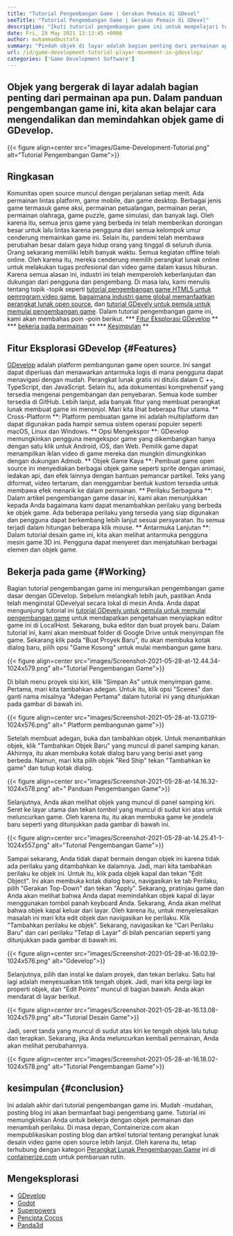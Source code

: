```yaml
---
title: "Tutorial Pengembangan Game | Gerakan Pemain di GDevel" 
seoTitle: "Tutorial Pengembangan Game | Gerakan Pemain di GDevel" 
description: "Ikuti tutorial pengembangan game ini untuk mempelajari tentang fungsi permainan dasar. GDevelop adalah perangkat lunak pembuatan game gratis untuk membangun dan menerbitkan game." 
date: Fri, 28 May 2021 13:13:45 +0000
author: muhammadmustafa
summary: "Pindah objek di layar adalah bagian penting dari permainan apa pun. Dalam panduan pengembangan game ini, kita akan belajar cara mengendalikan dan memindahkan objek game di GDevelop." 
url: /id/game-development-tutorial-player-movement-in-gdevelop/
categories: ['Game Development Software']
---
```


## Objek yang bergerak di layar adalah bagian penting dari permainan apa pun. Dalam panduan pengembangan game ini, kita akan belajar cara mengendalikan dan memindahkan objek game di GDevelop.

{{< figure align=center src="images/Game-Development-Tutorial.png" alt="Tutorial Pengembangan Game">}}


## **Ringkasan**
Komunitas open source muncul dengan perjalanan setiap menit. Ada permainan lintas platform, game mobile, dan game desktop. Berbagai jenis game termasuk game aksi, permainan petualangan, permainan peran, permainan olahraga, game puzzle, game simulasi, dan banyak lagi. Oleh karena itu, semua jenis game yang berbeda ini telah memberikan dorongan besar untuk lalu lintas karena pengguna dari semua kelompok umur cenderung memainkan game ini.
Selain itu, pandemi telah membawa perubahan besar dalam gaya hidup orang yang tinggal di seluruh dunia. Orang sekarang memiliki lebih banyak waktu. Semua kegiatan offline telah online. Oleh karena itu, mereka cenderung memilih perangkat lunak online untuk melakukan tugas profesional dan video game dalam kasus hiburan. Karena semua alasan ini, industri ini telah memperoleh keberlanjutan dan dukungan dari pengguna dan pengembang. Di masa lalu, kami menulis tentang topik -topik seperti [tutorial pengembangan game HTML5 untuk pemrogram video game][1], [bagaimana industri game global memanfaatkan perangkat lunak open source][2], dan [tutorial GDevely untuk pemula untuk memulai pengembangan game][3]. Dalam tutorial pengembangan game ini, kami akan membahas poin -poin berikut.
  *** [Fitur Eksplorasi GDevelop][4] **
  *** [bekerja pada permainan][5] **
  *** [Kesimpulan][6] **

## Fitur Eksplorasi GDevelop {#Features}
[GDevelop][7] adalah platform pembangunan game open source. Ini sangat dapat diperluas dan menawarkan antarmuka logis di mana pengguna dapat menavigasi dengan mudah. Perangkat lunak gratis ini ditulis dalam C ++, TypeScript, dan JavaScript. Selain itu, ada dokumentasi komprehensif yang tersedia mengenai pengembangan dan penyebaran. Semua kode sumber tersedia di GitHub. Lebih lanjut, ada banyak fitur yang membuat perangkat lunak membuat game ini menonjol. Mari kita lihat beberapa fitur utama.
** Cross-Platform **: Platform pembuatan game ini adalah multiplatform dan dapat digunakan pada hampir semua sistem operasi populer seperti macOS, Linux dan Windows.
** Opsi Mengekspor **: GDevelop memungkinkan pengguna mengekspor game yang dikembangkan hanya dengan satu klik untuk Android, iOS, dan Web. Pemilik game dapat menampilkan iklan video di game mereka dan mungkin dimungkinkan dengan dukungan Admob.
** Objek Game Kaya **: Pembuat game open source ini menyediakan berbagai objek game seperti sprite dengan animasi, ledakan api, dan efek lainnya dengan bantuan pemancar partikel. Teks yang diformat, video tertanam, dan menggambar bentuk kustom tersedia untuk membawa efek menarik ke dalam permainan.
** Perilaku Serbaguna **: Dalam artikel pengembangan game dasar ini, kami akan menunjukkan kepada Anda bagaimana kami dapat menambahkan perilaku yang berbeda ke objek game. Ada beberapa perilaku yang tersedia yang siap digunakan dan pengguna dapat berkembang lebih lanjut sesuai persyaratan. Itu semua terjadi dalam hitungan beberapa klik mouse.
** Antarmuka Lanjutan **: Dalam tutorial desain game ini, kita akan melihat antarmuka pengguna mesin game 3D ini. Pengguna dapat menyeret dan menjatuhkan berbagai elemen dan objek game.

## Bekerja pada game {#Working}
Bagian tutorial pengembangan game ini menguraikan pengembangan game dasar dengan GDevelop. Sebelum melangkah lebih jauh, pastikan Anda telah menginstal GDevelyal secara lokal di mesin Anda.
Anda dapat mengunjungi tutorial ini [tutorial GDevely untuk pemula untuk memulai pengembangan game][3] untuk mendapatkan pengetahuan menyiapkan editor game ini di LocalHost.
Sekarang, buka editor dan buat proyek baru. Dalam tutorial ini, kami akan membuat folder di Google Drive untuk menyimpan file game. Sekarang klik pada "Buat Proyek Baru", itu akan membuka kotak dialog baru, pilih opsi "Game Kosong" untuk mulai membangun game baru.

{{< figure align=center src="images/Screenshot-2021-05-28-at-12.44.34-1024x579.png" alt="Tutorial Pengembangan Game">}}

Di bilah menu proyek sisi kiri, klik "Simpan As" untuk menyimpan game.
Pertama, mari kita tambahkan adegan. Untuk itu, klik opsi "Scenes" dan ganti nama misalnya "Adegan Pertama" dalam tutorial ini yang ditunjukkan pada gambar di bawah ini.

{{< figure align=center src="images/Screenshot-2021-05-28-at-13.07.19-1024x576.png" alt=" Platform pembangunan game">}}

Setelah membuat adegan, buka dan tambahkan objek. Untuk menambahkan objek, klik "Tambahkan Objek Baru" yang muncul di panel samping kanan. Akhirnya, itu akan membuka kotak dialog baru yang berisi aset yang berbeda. Namun, mari kita pilih objek "Red Ship" tekan "Tambahkan ke game" dan tutup kotak dialog.

{{< figure align=center src="images/Screenshot-2021-05-28-at-14.16.32-1024x578.png" alt=" Panduan Pengembangan Game">}}

Selanjutnya, Anda akan melihat objek yang muncul di panel samping kiri. Seret ke layar utama dan tekan tombol yang muncul di sudut kiri atas untuk meluncurkan game. Oleh karena itu, itu akan membuka game ke jendela baru seperti yang ditunjukkan pada gambar di bawah ini.

{{< figure align=center src="images/Screenshot-2021-05-28-at-14.25.41-1-1024x557.png" alt="Tutorial Pengembangan Game">}}

Sampai sekarang, Anda tidak dapat bermain dengan objek ini karena tidak ada perilaku yang ditambahkan ke dalamnya. Jadi, mari kita tambahkan perilaku ke objek ini. Untuk itu, klik pada objek kapal dan tekan "Edit Object". Ini akan membuka kotak dialog baru, navigasikan ke tab Perilaku, pilih "Gerakan Top-Down" dan tekan "Apply". Sekarang, pratinjau game dan Anda akan melihat bahwa Anda dapat memindahkan objek kapal di layar menggunakan tombol panah keyboard Anda. Sekarang, Anda akan melihat bahwa objek kapal keluar dari layar. Oleh karena itu, untuk menyelesaikan masalah ini mari kita edit objek dan navigasikan ke perilaku. Klik "Tambahkan perilaku ke objek". Sekarang, navigasikan ke "Cari Perilaku Baru" dan cari perilaku "Tetap di Layar" di bilah pencarian seperti yang ditunjukkan pada gambar di bawah ini.

{{< figure align=center src="images/Screenshot-2021-05-28-at-16.02.19-1024x576.png" alt="Gdevelop">}}

Selanjutnya, pilih dan instal ke dalam proyek, dan tekan berlaku. Satu hal lagi adalah menyesuaikan titik tengah objek. Jadi, mari kita pergi lagi ke properti objek, dan "Edit Points" muncul di bagian bawah. Anda akan mendarat di layar berikut.

{{< figure align=center src="images/Screenshot-2021-05-28-at-16.13.08-1024x579.png" alt="Tutorial Desain Game">}}

Jadi, seret tanda yang muncul di sudut atas kiri ke tengah objek lalu tutup dan terapkan. Sekarang, jika Anda meluncurkan kembali permainan, Anda akan melihat perubahannya.

{{< figure align=center src="images/Screenshot-2021-05-28-at-16.18.02-1024x578.png" alt="Tutorial Pengembangan Game">}}


## kesimpulan {#conclusion}
Ini adalah akhir dari tutorial pengembangan game ini. Mudah -mudahan, posting blog ini akan bermanfaat bagi pengembang game. Tutorial ini memungkinkan Anda untuk bekerja dengan objek permainan dan menambah perilaku. Di masa depan, Containerize.com akan mempublikasikan posting blog dan artikel tutorial tentang perangkat lunak desain video game open source lebih lanjut. Oleh karena itu, tetap terhubung dengan kategori [Perangkat Lunak Pengembangan Game][8] ini di [containerize.com][9] untuk pembaruan rutin.

## Mengeksplorasi
  * [GDevelop][7]
  * [Godot][10]
  * [Superpowers][11]
  * [Pencipta Cocos][12]
  * [Panda3d][13]

  
[1]: https://blog.containerize.com/2021/05/19/html5-game-development-tutorial-for-video-game-programmers/
[2]: https://blog.containerize.com/game-development-software/how-global-gaming-market-leveraging-open-source-software/
[3]: https://blog.containerize.com/game-development-software/id/game-development-tutorial-player-movement-in-gdevelop/
[4]: #features
[5]: #working
[6]: #Conclusion
[7]: https://products.containerize.com/game-development-software/gdevelop/
[8]: https://products.containerize.com/game-development-software/
[9]: https://www.containerize.com/
[10]: https://products.containerize.com/game-development-software/godot/
[11]: https://products.containerize.com/game-development-software/superpowers/
[12]: https://products.containerize.com/game-development-software/cocos-creator/
[13]: https://products.containerize.com/game-development-software/panda3d/
